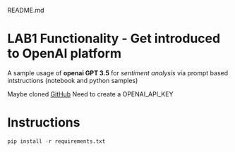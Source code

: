 
README.md

# LAB1 Functionality - Get introduced to OpenAI platform

A sample usage of **openai GPT 3.5** for *sentiment analysis* via prompt based intstructions  (notebook and python samples)

Maybe cloned  [GitHub](https://github.com/MTAGenAICourse2024/LAB1.git)
Need to create a OPENAI_API_KEY  
 
# Instructions 
 
```Python 
pip install -r requirements.txt 
```
 

